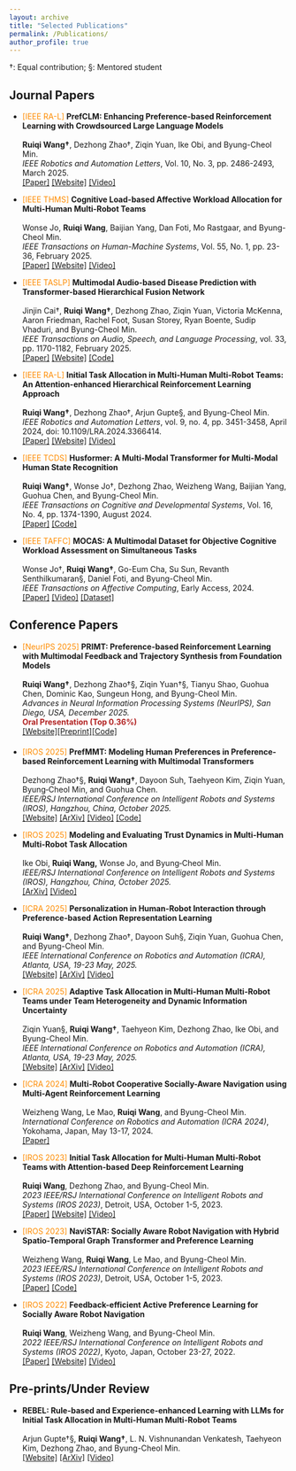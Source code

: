 ```yaml
---
layout: archive
title: "Selected Publications"
permalink: /Publications/
author_profile: true
---
```


†: Equal contribution; §: Mentored student  

## Journal Papers 

<ul>
  <li> <span style="color: DarkOrange;">[IEEE RA-L]</span> <strong>PrefCLM: Enhancing Preference-based Reinforcement Learning with Crowdsourced Large Language Models</strong><br><br>
  <strong>Ruiqi Wang†</strong>, Dezhong Zhao†, Ziqin Yuan, Ike Obi, and Byung-Cheol Min.<br>
  <em>IEEE Robotics and Automation Letters</em>, Vol. 10, No. 3, pp. 2486-2493, March 2025.<br>
  <a href="https://arxiv.org/abs/2407.08213" target="_blank">[Paper]</a> <a href="https://prefclm.github.io/" target="_blank">[Website]</a> <a href="https://www.youtube.com/watch?v=0vyekC2fqrY" target="_blank">[Video]</a>
  </li>
</ul>


<ul>
  <li><span style="color: DarkOrange;">[IEEE THMS]</span> <strong>Cognitive Load-based Affective Workload Allocation for Multi-Human Multi-Robot Teams</strong><br><br>
  Wonse Jo, <strong>Ruiqi Wang</strong>, Baijian Yang, Dan Foti, Mo Rastgaar, and Byung-Cheol Min.<br>
  <em>IEEE Transactions on Human-Machine Systems</em>, Vol. 55, No. 1, pp. 23-36, February 2025.<br>
  <a href="https://ieeexplore.ieee.org/document/10816723" target="_blank">[Paper]</a> <a href="https://sites.google.com/view/affective-workload-allocation/home" target="_blank">[Website]</a> <a href="https://www.youtube.com/watch?v=qrmAQqfdLZk" target="_blank">[Video]</a>
  </li>
</ul>

<ul>
  <li> <span style="color: DarkOrange;">[IEEE TASLP]</span> <strong>Multimodal Audio-based Disease Prediction with Transformer-based Hierarchical Fusion Network</strong><br><br>
  Jinjin Cai†, <strong>Ruiqi Wang†</strong>, Dezhong Zhao, Ziqin Yuan, Victoria McKenna, Aaron Friedman, Rachel Foot, Susan Storey, Ryan Boente, Sudip Vhaduri, and Byung-Cheol Min.<br>
  <em>IEEE Transactions on Audio, Speech, and Language Processing</em>, vol. 33, pp. 1170-1182, February 2025.<br>
  <a href="https://arxiv.org/abs/2410.09289" target="_blank">[Paper]</a> <a href="https://sites.google.com/view/audformer" target="_blank">[Website]</a> <a href="https://github.com/R7-Robot/Mul-Aud" target="_blank">[Code]</a>
  </li>
</ul>


<ul>
  <li><span style="color: DarkOrange;">[IEEE RA-L]</span> <strong>Initial Task Allocation in Multi-Human Multi-Robot Teams: An Attention-enhanced Hierarchical Reinforcement Learning Approach</strong><br><br>
  <strong>Ruiqi Wang†</strong>, Dezhong Zhao†, Arjun Gupte§, and Byung-Cheol Min.<br>
  <em>IEEE Robotics and Automation Letters</em>, vol. 9, no. 4, pp. 3451-3458, April 2024, doi: 10.1109/LRA.2024.3366414.<br>
  <a href="https://ieeexplore.ieee.org/abstract/document/10436714" target="_blank">[Paper]</a> <a href="https://sites.google.com/view/ita-aehrl" target="_blank">[Website]</a> <a href="https://www.youtube.com/watch?v=wMXLYCuktRk" target="_blank">[Video]</a>
  </li>
</ul>

<ul>
  <li><span style="color: DarkOrange;">[IEEE TCDS]</span> <strong>Husformer: A Multi-Modal Transformer for Multi-Modal Human State Recognition</strong><br><br>
  <strong>Ruiqi Wang†</strong>, Wonse Jo†, Dezhong Zhao, Weizheng Wang, Baijian Yang, Guohua Chen, and Byung-Cheol Min.<br>
  <em>IEEE Transactions on Cognitive and Developmental Systems</em>, Vol. 16, No. 4, pp. 1374-1390, August 2024.<br>
  <a href="https://ieeexplore.ieee.org/document/10413204" target="_blank">[Paper]</a> <a href="https://github.com/SMARTlab-Purdue/Husformer" target="_blank">[Code]</a>
  </li>
</ul>

<ul>
  <li><span style="color: DarkOrange;">[IEEE TAFFC]</span> <strong>MOCAS: A Multimodal Dataset for Objective Cognitive Workload Assessment on Simultaneous Tasks</strong><br><br>
  Wonse Jo†, <strong>Ruiqi Wang†</strong>, Go-Eum Cha, Su Sun, Revanth Senthilkumaran§, Daniel Foti, and Byung-Cheol Min.<br>
  <em>IEEE Transactions on Affective Computing</em>, Early Access, 2024.<br>
  <a href="https://arxiv.org/pdf/2210.03065" target="_blank">[Paper]</a> <a href="https://www.youtube.com/watch?v=BxVVj7R9b70&feature=youtu.be" target="_blank">[Video]</a> <a href="https://zenodo.org/records/10396672" target="_blank">[Dataset]</a>
  </li>
</ul>

## Conference Papers 

<ul>
  <li style="margin-bottom: 20px;">
    <span style="color: DarkOrange;">[NeurIPS 2025]</span>
    <strong>PRIMT: Preference-based Reinforcement Learning with Multimodal Feedback and Trajectory Synthesis from Foundation Models</strong><br><br>
    <strong>Ruiqi Wang†</strong>, Dezhong Zhao†§, Ziqin Yuan†§, Tianyu Shao, Guohua Chen, Dominic Kao, Sungeun Hong, and Byung-Cheol Min.<br>
    <em>Advances in Neural Information Processing Systems (NeurIPS), San Diego, USA, December 2025.</em><br>
    <span style="color: #b22222; font-weight: bold;">Oral Presentation (Top 0.36%)</span><br>
    <a href="https://primt25.github.io/" target="_blank">[Website]</a><a href="https://arxiv.org/abs/2509.15607" target="_blank">[Preprint]</a><a href="https://primt25.github.io/" target="_blank">[Code]</a>
  </li>
</ul>




<ul>
  <li>
    <span style="color: DarkOrange;">[IROS 2025]</span> <strong>PrefMMT: Modeling Human Preferences in Preference-based Reinforcement Learning with Multimodal Transformers</strong><br><br>
    Dezhong Zhao†§,  <strong>Ruiqi Wang†</strong>, Dayoon Suh, Taehyeon Kim, Ziqin Yuan, Byung‑Cheol Min, and Guohua Chen.<br>
    <em>IEEE/RSJ International Conference on Intelligent Robots and Systems (IROS), Hangzhou, China, October 2025.</em><br>
    <a href="https://sites.google.com/view/prefmmt/home" target="_blank">[Website]</a> <a href="https://arxiv.org/abs/2409.13683" target="_blank">[ArXiv]</a> <a href="https://www.youtube.com/watch?v=_g1Nl4POPxo" target="_blank">[Video]</a> <a href="https://github.com/SMARTlab-Purdue/PrefMMT" target="_blank">[Code]</a>
  </li>
</ul>

<ul>
  <li>
    <span style="color: DarkOrange;">[IROS 2025]</span> <strong>Modeling and Evaluating Trust Dynamics in Multi-Human Multi-Robot Task Allocation</strong><br><br>
    Ike Obi, <strong> Ruiqi Wang,</strong> Wonse Jo, and Byung‑Cheol Min.<br>
    <em>IEEE/RSJ International Conference on Intelligent Robots and Systems (IROS), Hangzhou, China, October 2025.</em><br>
    <a href="https://arxiv.org/abs/2409.16009" target="_blank">[ArXiv]</a> <a href="https://www.youtube.com/watch?v=75gRdjIpHD4" target="_blank">[Video]</a>
  </li>
</ul>


<ul>
  <li> <span style="color: DarkOrange;">[ICRA 2025]</span> <strong>Personalization in Human-Robot Interaction through Preference-based Action Representation Learning</strong><br><br>
  <strong>Ruiqi Wang†</strong>, Dezhong Zhao†, Dayoon Suh§, Ziqin Yuan, Guohua Chen, and Byung-Cheol Min.<br>
  <em>IEEE International Conference on Robotics and Automation (ICRA), Atlanta, USA, 19-23 May, 2025.</em><br>
    <a href="https://sites.google.com/view/pbarl/home" target="_blank">[Website]</a> <a href="https://arxiv.org/abs/2409.13822" target="_blank">[ArXiv]</a> <a href="https://youtu.be/LWmmS0uGsCw" target="_blank">[Video]</a>
  </li>
</ul>

<ul>
  <li> <span style="color: DarkOrange;">[ICRA 2025]</span> <strong>Adaptive Task Allocation in Multi-Human Multi-Robot Teams under Team Heterogeneity and Dynamic Information Uncertainty</strong><br><br>
  Ziqin Yuan§, <strong>Ruiqi Wang†</strong>, Taehyeon Kim, Dezhong Zhao, Ike Obi, and Byung-Cheol Min.<br>
  <em>IEEE International Conference on Robotics and Automation (ICRA), Atlanta, USA, 19-23 May, 2025.</em><br>
    <a href="https://sites.google.com/view/ata-hrl/home" target="_blank">[Website]</a> <a href="https://arxiv.org/abs/2409.13824" target="_blank">[ArXiv]</a> <a href="https://www.youtube.com/watch?v=T5-DcMCpA5Q" target="_blank">[Video]</a>
  </li>
</ul>

<ul>
  <li><span style="color: DarkOrange;">[ICRA 2024]</span> <strong>Multi-Robot Cooperative Socially-Aware Navigation using Multi-Agent Reinforcement Learning</strong><br><br>
  Weizheng Wang, Le Mao, <strong>Ruiqi Wang</strong>, and Byung-Cheol Min.<br>
  <em>International Conference on Robotics and Automation (ICRA 2024)</em>, Yokohama, Japan, May 13-17, 2024.<br>
  <a href="https://arxiv.org/abs/2309.15234" target="_blank">[Paper]</a>
  </li>
</ul>

<ul>
  <li><span style="color: DarkOrange;">[IROS 2023]</span> <strong>Initial Task Allocation for Multi-Human Multi-Robot Teams with Attention-based Deep Reinforcement Learning</strong><br><br>
  <strong>Ruiqi Wang</strong>, Dezhong Zhao, and Byung-Cheol Min.<br>
  <em>2023 IEEE/RSJ International Conference on Intelligent Robots and Systems (IROS 2023)</em>, Detroit, USA, October 1-5, 2023.<br>
  <a href="https://arxiv.org/pdf/2303.02486" target="_blank">[Paper]</a> <a href="https://sites.google.com/view/ITA-AtRL" target="_blank">[Website]</a> <a href="https://www.youtube.com/watch?v=P_3nURWuSnk" target="_blank">[Video]</a>
  </li>
</ul>

<ul>
  <li><span style="color: DarkOrange;">[IROS 2023]</span> <strong>NaviSTAR: Socially Aware Robot Navigation with Hybrid Spatio-Temporal Graph Transformer and Preference Learning</strong><br><br>
  Weizheng Wang, <strong>Ruiqi Wang</strong>, Le Mao, and Byung-Cheol Min.<br>
  <em>2023 IEEE/RSJ International Conference on Intelligent Robots and Systems (IROS 2023)</em>, Detroit, USA, October 1-5, 2023.<br>
  <a href="https://arxiv.org/pdf/2304.05979" target="_blank">[Paper]</a> <a href="https://github.com/SMARTlab-Purdue/SAN-NaviSTAR" target="_blank">[Code]</a>
  </li>
</ul>

<ul>
  <li><span style="color: DarkOrange;">[IROS 2022]</span> <strong>Feedback-efficient Active Preference Learning for Socially Aware Robot Navigation</strong><br><br>
  <strong>Ruiqi Wang</strong>, Weizheng Wang, and Byung-Cheol Min.<br>
  <em>2022 IEEE/RSJ International Conference on Intelligent Robots and Systems (IROS 2022)</em>, Kyoto, Japan, October 23-27, 2022.<br>
  <a href="https://arxiv.org/abs/2109.02823" target="_blank">[Paper]</a> <a href="https://sites.google.com/view/san-fapl" target="_blank">[Website]</a> <a href="https://www.youtube.com/watch?v=ZVb5ZEzDKhM&feature=youtu.be" target="_blank">[Video]</a>
  </li>
</ul>

## Pre-prints/Under Review


<ul>
  <li> <strong>REBEL: Rule-based and Experience-enhanced Learning with LLMs for Initial Task Allocation in Multi-Human Multi-Robot Teams</strong><br><br>
  Arjun Gupte†§, <strong>Ruiqi Wang†</strong>, L. N. Vishnunandan Venkatesh, Taehyeon Kim, Dezhong Zhao, and Byung-Cheol Min.<br>
    <a href="https://sites.google.com/view/ita-rebel/home" target="_blank">[Website]</a> <a href="https://arxiv.org/abs/2409.16266" target="_blank">[ArXiv]</a> <a href="https://www.youtube.com/watch?v=HeGPVLd1Bps" target="_blank">[Video]</a>
  </li>
</ul>

